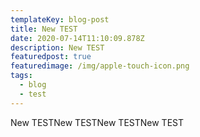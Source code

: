 ```yaml
---
templateKey: blog-post
title: New TEST
date: 2020-07-14T11:10:09.878Z
description: New TEST
featuredpost: true
featuredimage: /img/apple-touch-icon.png
tags:
  - blog
  - test
---
```

New TESTNew TESTNew TESTNew TEST